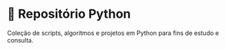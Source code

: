 # 📁 Repositório Python 

Coleção de scripts, algoritmos e projetos em Python para fins de estudo e consulta.
